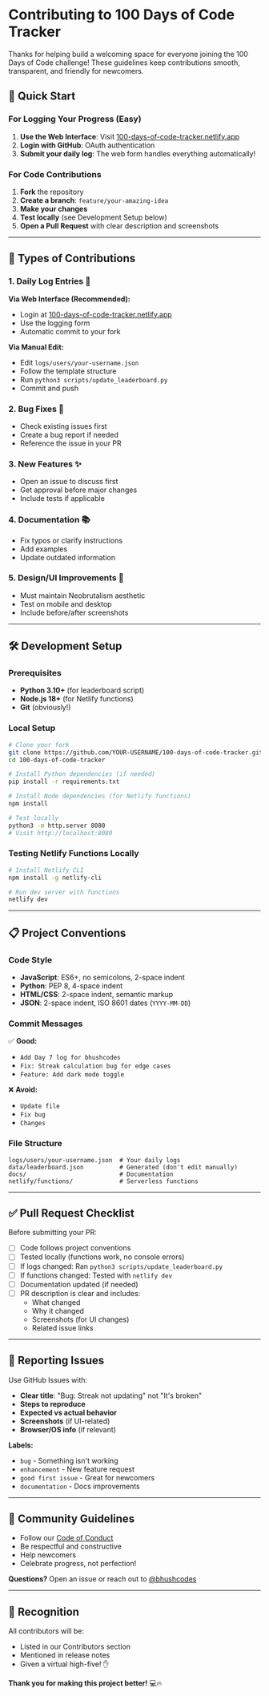 # Contributing to 100 Days of Code Tracker

Thanks for helping build a welcoming space for everyone joining the 100 Days of Code challenge! These guidelines keep contributions smooth, transparent, and friendly for newcomers.

## 🚀 Quick Start

### **For Logging Your Progress (Easy)**
1. **Use the Web Interface**: Visit [100-days-of-code-tracker.netlify.app](https://100-days-of-code-tracker.netlify.app/)
2. **Login with GitHub**: OAuth authentication
3. **Submit your daily log**: The web form handles everything automatically!

### **For Code Contributions**
1. **Fork** the repository
2. **Create a branch**: `feature/your-amazing-idea`
3. **Make your changes**
4. **Test locally** (see Development Setup below)
5. **Open a Pull Request** with clear description and screenshots

---

## 📝 Types of Contributions

### **1. Daily Log Entries** 📅
**Via Web Interface (Recommended):**
- Login at [100-days-of-code-tracker.netlify.app](https://100-days-of-code-tracker.netlify.app/)
- Use the logging form
- Automatic commit to your fork

**Via Manual Edit:**
- Edit `logs/users/your-username.json`
- Follow the template structure
- Run `python3 scripts/update_leaderboard.py`
- Commit and push

### **2. Bug Fixes** 🐛
- Check existing issues first
- Create a bug report if needed
- Reference the issue in your PR

### **3. New Features** ✨
- Open an issue to discuss first
- Get approval before major changes
- Include tests if applicable

### **4. Documentation** 📚
- Fix typos or clarify instructions
- Add examples
- Update outdated information

### **5. Design/UI Improvements** 🎨
- Must maintain Neobrutalism aesthetic
- Test on mobile and desktop
- Include before/after screenshots

---

## 🛠️ Development Setup

### **Prerequisites**
- **Python 3.10+** (for leaderboard script)
- **Node.js 18+** (for Netlify functions)
- **Git** (obviously!)

### **Local Setup**
```bash
# Clone your fork
git clone https://github.com/YOUR-USERNAME/100-days-of-code-tracker.git
cd 100-days-of-code-tracker

# Install Python dependencies (if needed)
pip install -r requirements.txt

# Install Node dependencies (for Netlify functions)
npm install

# Test locally
python3 -m http.server 8080
# Visit http://localhost:8080
```

### **Testing Netlify Functions Locally**
```bash
# Install Netlify CLI
npm install -g netlify-cli

# Run dev server with functions
netlify dev
```

---

## 📋 Project Conventions

### **Code Style**
- **JavaScript**: ES6+, no semicolons, 2-space indent
- **Python**: PEP 8, 4-space indent
- **HTML/CSS**: 2-space indent, semantic markup
- **JSON**: 2-space indent, ISO 8601 dates (`YYYY-MM-DD`)

### **Commit Messages**
✅ **Good:**
- `Add Day 7 log for bhushcodes`
- `Fix: Streak calculation bug for edge cases`
- `Feature: Add dark mode toggle`

❌ **Avoid:**
- `Update file`
- `Fix bug`
- `Changes`

### **File Structure**
```
logs/users/your-username.json  # Your daily logs
data/leaderboard.json          # Generated (don't edit manually)
docs/                          # Documentation
netlify/functions/             # Serverless functions
```

---

## ✅ Pull Request Checklist

Before submitting your PR:

- [ ] Code follows project conventions
- [ ] Tested locally (functions work, no console errors)
- [ ] If logs changed: Ran `python3 scripts/update_leaderboard.py`
- [ ] If functions changed: Tested with `netlify dev`
- [ ] Documentation updated (if needed)
- [ ] PR description is clear and includes:
  - What changed
  - Why it changed
  - Screenshots (for UI changes)
  - Related issue links

---

## 🐛 Reporting Issues

Use GitHub Issues with:
- **Clear title**: "Bug: Streak not updating" not "It's broken"
- **Steps to reproduce**
- **Expected vs actual behavior**
- **Screenshots** (if UI-related)
- **Browser/OS info** (if relevant)

**Labels:**
- `bug` - Something isn't working
- `enhancement` - New feature request
- `good first issue` - Great for newcomers
- `documentation` - Docs improvements

---

## 🤝 Community Guidelines

- Follow our [Code of Conduct](CODE_OF_CONDUCT.md)
- Be respectful and constructive
- Help newcomers
- Celebrate progress, not perfection!

**Questions?** Open an issue or reach out to [@bhushcodes](https://github.com/bhushcodes)

---

## 🎉 Recognition

All contributors will be:
- Listed in our Contributors section
- Mentioned in release notes
- Given a virtual high-five! ✋

**Thank you for making this project better!** 💻🔥
